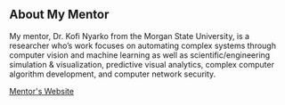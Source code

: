 ## About My Mentor

My mentor, Dr. Kofi Nyarko from the Morgan State University, is a researcher who’s work focuses on automating complex systems through computer vision and machine learning as well as scientific/engineering simulation & visualization, predictive visual analytics, complex computer algorithm development, and computer network security. 

[Mentor's Website](https://www.morgan.edu/electrical-and-computer-engineering/faculty-and-staff/dr-kofi-nyarko)


